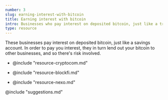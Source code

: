 ```yaml
---
number: 3
slug: earning-interest-with-bitcoin
title: Earning interest with bitcoin
intro: Businesses who pay interest on deposited bitcoin, just like a traditional savings account.
type: resource
---
```


These businesses pay interest on deposited bitcoin, just like a savings account. In order to pay you interest, they in turn lend out your bitcoin to other businesses, and so there's risk involved.

- @include "resource-cryptocom.md"

- @include "resource-blockfi.md"

- @include "resource-nexo.md"

@include "suggestions.md"
